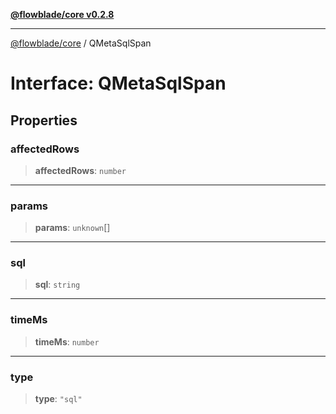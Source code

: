[**@flowblade/core v0.2.8**](../README.md)

***

[@flowblade/core](../README.md) / QMetaSqlSpan

# Interface: QMetaSqlSpan

## Properties

### affectedRows

> **affectedRows**: `number`

***

### params

> **params**: `unknown`[]

***

### sql

> **sql**: `string`

***

### timeMs

> **timeMs**: `number`

***

### type

> **type**: `"sql"`
